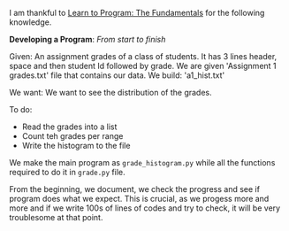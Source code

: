 I am thankful to [Learn to Program: The Fundamentals](https://www.coursera.org/learn/learn-to-program/home/welcome) for the following knowledge.

**Developing a Program**: *From start to finish*

Given: An assignment grades of a class of students. It has 3 lines header, space and then student Id followed by grade.
We are given 'Assignment 1 grades.txt' file that contains our data.
We build: 'a1_hist.txt'

We want: We want to see the distribution of the grades.

To do:

- Read the grades into a list
- Count teh grades per range
- Write the histogram to the file

We make the main program as `grade_histogram.py` while all the functions required to do it in `grade.py` file.

From the beginning, we document, we check the progress and see if program does what we expect. This is crucial, as we progess more and more and if we write 100s of lines of codes and try to check, it will be very troublesome at that point.
